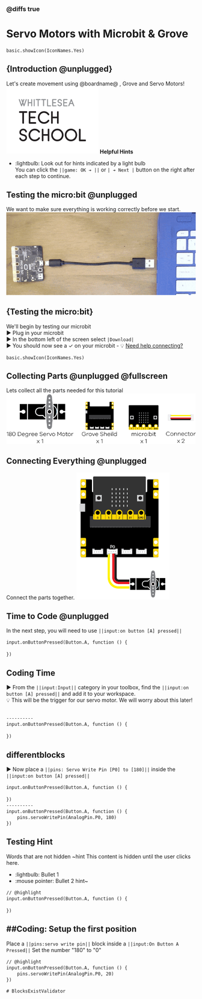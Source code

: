 ### @diffs true

# Servo Motors with Microbit & Grove
```template
basic.showIcon(IconNames.Yes)
```
## {Introduction @unplugged}
Let's create movement using @boardname@ , Grove and Servo Motors!
![WTS Logo](https://raw.githubusercontent.com/CarlTS/microbit-grove/master/assets/WTSLogo.png)
**Helpful Hints**
  - :lightbulb: Look out for hints indicated by a light bulb   
You can click the ``||game: OK ➔ ||`` or ``| ➔ Next |`` button on the right after each step to continue.

## Testing the micro:bit @unplugged
We want to make sure everything is working correctly before we start.
![Plugging in microbit](https://raw.githubusercontent.com/CarlTS/microbit-grove/master/assets/microbitplugin.gif)   

## {Testing the micro:bit}
We'll begin by testing our microbit   
► Plug in your microbit   
► In the bottom left of the screen select  ``|Download|``  
► You should now see a ✓ on your microbit  -  💡 [Need help connecting?](https://www.youtube.com/watch?v=qSjMDG84bMY)

```blocks
basic.showIcon(IconNames.Yes)
```

## Collecting Parts @unplugged @fullscreen
Lets collect all the parts needed for this tutorial
![GroveShield,Servo,Microbit,Cable](https://raw.githubusercontent.com/CarlTS/grove-sensor-tutorial/master/images/GroveSensors/ServoMotor.png)

## Connecting Everything @unplugged
Connect the parts together.
![Servo to Grove in P0/P14, microbit into the Grove Shield](https://raw.githubusercontent.com/CarlTS/grove-sensor-tutorial/master/images/GroveServoAssembled.png)

## Time to Code @unplugged
In the next step, you will need to use ``||input:on button [A] pressed||``
```blocks
input.onButtonPressed(Button.A, function () {
	
})
```

## Coding Time 
► From the ``||input:Input||`` category in your toolbox, find the ``||input:on button [A] pressed||`` and add it to your workspace.  
💡 This will be the trigger for our servo motor. We will worry about this later!

```diffblocks

----------
input.onButtonPressed(Button.A, function () {
    
})
```

## differentblocks
► Now place a ``||pins: Servo Write Pin [P0] to [180]||`` inside the ``||input:on button [A] pressed||``
```diffblocks
input.onButtonPressed(Button.A, function () {
    
})
----------
input.onButtonPressed(Button.A, function () {
    pins.servoWritePin(AnalogPin.P0, 180)
})
```


## Testing Hint
Words that are not hidden
~hint This content is hidden until the user clicks here.
  - :lightbulb: Bullet 1
  - :mouse pointer: Bullet 2
hint~

```blocks
// @highlight
input.onButtonPressed(Button.A, function () {
	
})
```


##Coding: Setup the first position
------------------
Place a ``||pins:servo write pin||`` block inside a ``||input:On Button A Pressed||``
Set the number "180" to "0"
```blocks
// @highlight
input.onButtonPressed(Button.A, function () {
    pins.servoWritePin(AnalogPin.P0, 20)
})
```




```validation.global
# BlocksExistValidator
```